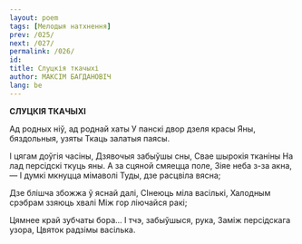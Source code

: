 ```yaml
---
layout: poem
tags: [Мелодыя натхнення]
prev: /025/
next: /027/
permalink: /026/
id: 
title: Слуцкія ткачыхі
author: МАКСІМ БАГДАНОВІЧ
lang: be
---
```



 
**СЛУЦКІЯ ТКАЧЫХІ**

Ад родных ніў, ад роднай хаты У панскі двор дзеля красы Яны, бяздольныя, узяты Ткаць залатыя паясы.

I цягам доўгія часіны, Дзявочыя забыўшы сны, Свае шырокія тканіны На лад персідскі ткуць яны. А за сцяной смяецца поле, Зіяе неба з-за акна, — I думкі мкнуцца мімаволі Туды, дзе расцвіла вясна;

Дзе блішча збожжа ў яснай далі, СІнеюць міла васількі, Халодным срэбрам ззяюць хвалі Між гор ліючайся ракі;

Цямнее край зубчаты бора... I тчэ, забыўшыся, рука, Заміж персідскага узора, Цвяток радзімы васілька.
